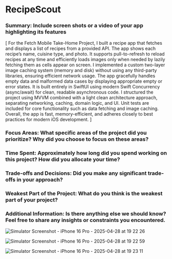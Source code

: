 # RecipeScout

### Summary: Include screen shots or a video of your app highlighting its features
[
For the Fetch Mobile Take-Home Project, I built a recipe app that fetches and displays a list of recipes from a provided API. The app shows each recipe’s name, cuisine type, and photo. It supports pull-to-refresh to reload recipes at any time and efficiently loads images only when needed by lazily fetching them as cells appear on screen. I implemented a custom two-layer image caching system (memory and disk) without using any third-party libraries, ensuring efficient network usage. The app gracefully handles empty data and malformed data cases by displaying appropriate empty or error states. It is built entirely in SwiftUI using modern Swift Concurrency (async/await) for clean, readable asynchronous code. I structured the project using MVVM combined with a light clean architecture approach, separating networking, caching, domain logic, and UI. Unit tests are included for core functionality such as data fetching and image caching. Overall, the app is fast, memory-efficient, and adheres closely to best practices for modern iOS development.
]


### Focus Areas: What specific areas of the project did you prioritize? Why did you choose to focus on these areas?

### Time Spent: Approximately how long did you spend working on this project? How did you allocate your time?

### Trade-offs and Decisions: Did you make any significant trade-offs in your approach?

### Weakest Part of the Project: What do you think is the weakest part of your project?

### Additional Information: Is there anything else we should know? Feel free to share any insights or constraints you encountered.

![Simulator Screenshot - iPhone 16 Pro - 2025-04-28 at 19 22 26](https://github.com/user-attachments/assets/14586ec5-0a9e-4429-bc9e-b4c52e049d10)

![Simulator Screenshot - iPhone 16 Pro - 2025-04-28 at 19 22 59](https://github.com/user-attachments/assets/07861fe2-983e-401d-b7e5-c097c60a7c29)

![Simulator Screenshot - iPhone 16 Pro - 2025-04-28 at 19 23 11](https://github.com/user-attachments/assets/cc0da621-277e-4819-b047-6445059f11c7)
